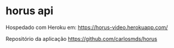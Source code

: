 # horus api

Hospedado com Heroku em: https://horus-video.herokuapp.com/

Repositório da aplicação https://github.com/carlosmds/horus
